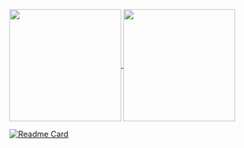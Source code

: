 <a href="https://github.com/amtc131/github-readme-stats">
  <img height=200 align="center" src="https://github-readme-stats.vercel.app/api?username=amtc131&theme=merko" />
</a>
<a href="https://github.com/amtc131/convoychat">
  <img height=200 align="center" src="https://github-readme-stats.vercel.app/api/top-langs?username=amtc131&layout=compact&langs_count=8&card_width=320&theme=merko" />
</a>


[![Readme Card](https://github-readme-stats.vercel.app/api/pin/?username=amtc131&repo=microservice-go)](https://github.com/amtc131/microservice-go)
